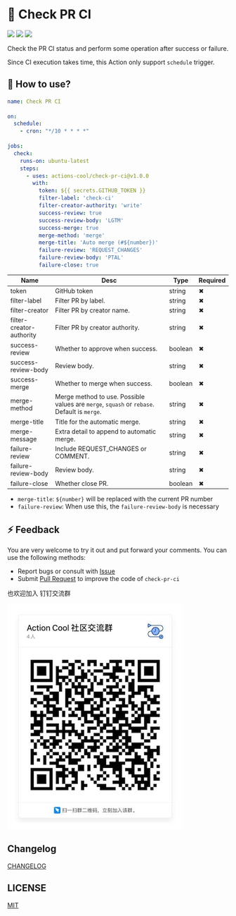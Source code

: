 # 🚗 Check PR CI

![](https://img.shields.io/github/workflow/status/actions-cool/check-pr-ci/CI?style=flat-square)
[![](https://img.shields.io/badge/marketplace-check--pr--ci-blueviolet?style=flat-square)](https://github.com/marketplace/actions/check-pr-ci)
[![](https://img.shields.io/github/v/release/actions-cool/check-pr-ci?style=flat-square&color=orange)](https://github.com/actions-cool/check-pr-ci/releases)

Check the PR CI status and perform some operation after success or failure.

Since CI execution takes time, this Action only support `schedule` trigger.

## 🍭 How to use?

```yml
name: Check PR CI

on:
  schedule:
    - cron: "*/10 * * * *"

jobs:
  check:
    runs-on: ubuntu-latest
    steps:
      - uses: actions-cool/check-pr-ci@v1.0.0
        with:
          token: ${{ secrets.GITHUB_TOKEN }}
          filter-label: 'check-ci'
          filter-creator-authority: 'write'
          success-review: true
          success-review-body: 'LGTM'
          success-merge: true
          merge-method: 'merge'
          merge-title: 'Auto merge (#${number})'
          failure-review: 'REQUEST_CHANGES'
          failure-review-body: 'PTAL'
          failure-close: true
```

| Name | Desc | Type | Required |
| -- | -- | -- | -- |
| token | GitHub token | string | ✖ |
| filter-label | Filter PR by label. | string | ✖ |
| filter-creator | Filter PR by creator name. | string | ✖ |
| filter-creator-authority | Filter PR by creator authority. | string | ✖ |
| success-review | Whether to approve when success. | boolean | ✖ |
| success-review-body | Review body. | string | ✖ |
| success-merge | Whether to merge when success. | boolean | ✖ |
| merge-method | Merge method to use. Possible values are `merge`, `squash` or `rebase`. Default is `merge`. | string | ✖ |
| merge-title | Title for the automatic merge. | string | ✖ |
| merge-message | Extra detail to append to automatic merge. | string | ✖ |
| failure-review | Include REQUEST_CHANGES or COMMENT. | string | ✖ |
| failure-review-body | Review body. | string | ✖ |
| failure-close | Whether close PR. | boolean | ✖ |

- `merge-title`: `${number}` will be replaced with the current PR number
- `failure-review`: When use this, the `failure-review-body` is necessary

## ⚡ Feedback

You are very welcome to try it out and put forward your comments. You can use the following methods:

- Report bugs or consult with [Issue](https://github.com/actions-cool/check-pr-ci/issues)
- Submit [Pull Request](https://github.com/actions-cool/check-pr-ci/pulls) to improve the code of `check-pr-ci`

也欢迎加入 钉钉交流群

![](https://github.com/actions-cool/resources/blob/main/dingding.jpeg?raw=true)

## Changelog

[CHANGELOG](./CHANGELOG.md)

## LICENSE

[MIT](./LICENSE)
